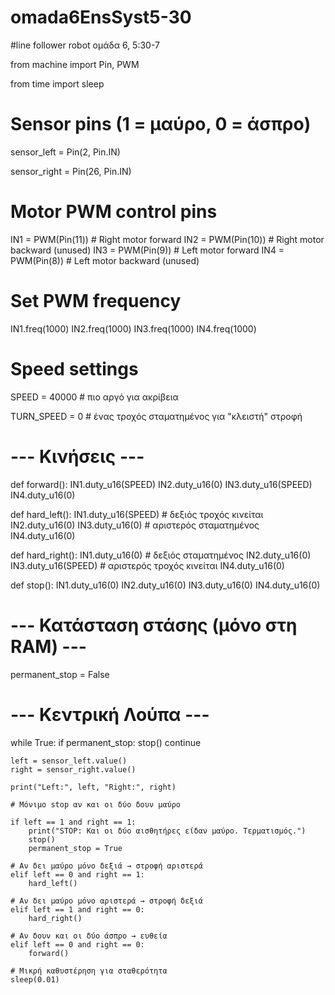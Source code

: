 # omada6EnsSyst5-30

#line follower robot ομάδα 6, 5:30-7

from machine import Pin, PWM

from time import sleep

# Sensor pins (1 = μαύρο, 0 = άσπρο)

sensor_left = Pin(2, Pin.IN)

sensor_right = Pin(26, Pin.IN)

# Motor PWM control pins
IN1 = PWM(Pin(11))  # Right motor forward
IN2 = PWM(Pin(10))  # Right motor backward (unused)
IN3 = PWM(Pin(9))   # Left motor forward
IN4 = PWM(Pin(8))   # Left motor backward (unused)

# Set PWM frequency
IN1.freq(1000)
IN2.freq(1000)
IN3.freq(1000)
IN4.freq(1000)

# Speed settings
SPEED = 40000       # πιο αργό για ακρίβεια

TURN_SPEED = 0      # ένας τροχός σταματημένος για "κλειστή" στροφή

# --- Κινήσεις ---
def forward():
    IN1.duty_u16(SPEED)
    IN2.duty_u16(0)
    IN3.duty_u16(SPEED)
    IN4.duty_u16(0)

def hard_left():
    IN1.duty_u16(SPEED)  # δεξιός τροχός κινείται
    IN2.duty_u16(0)
    IN3.duty_u16(0)      # αριστερός σταματημένος
    IN4.duty_u16(0)

def hard_right():
    IN1.duty_u16(0)      # δεξιός σταματημένος
    IN2.duty_u16(0)
    IN3.duty_u16(SPEED)  # αριστερός τροχός κινείται
    IN4.duty_u16(0)

def stop():
    IN1.duty_u16(0)
    IN2.duty_u16(0)
    IN3.duty_u16(0)
    IN4.duty_u16(0)

# --- Κατάσταση στάσης (μόνο στη RAM) ---
permanent_stop = False

# --- Κεντρική Λούπα ---
while True:
    if permanent_stop:
        stop()
        continue

    left = sensor_left.value()
    right = sensor_right.value()

    print("Left:", left, "Right:", right)

    # Μόνιμο stop αν και οι δύο δουν μαύρο
    
    if left == 1 and right == 1:
        print("STOP: Και οι δύο αισθητήρες είδαν μαύρο. Τερματισμός.")
        stop()
        permanent_stop = True

    # Αν δει μαύρο μόνο δεξιά → στροφή αριστερά
    elif left == 0 and right == 1:
        hard_left()

    # Αν δει μαύρο μόνο αριστερά → στροφή δεξιά
    elif left == 1 and right == 0:
        hard_right()

    # Αν δουν και οι δύο άσπρο → ευθεία
    elif left == 0 and right == 0:
        forward()

    # Μικρή καθυστέρηση για σταθερότητα
    sleep(0.01)
    
